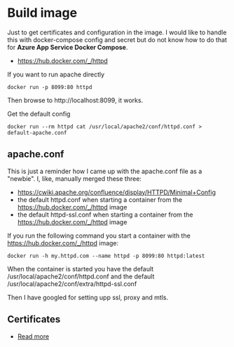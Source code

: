 # Build image

Just to get certificates and configuration in the image. I would like to handle this with docker-compose config and secret but do not know how to do that for **Azure App Service Docker Compose**.

- https://hub.docker.com/_/httpd

If you want to run apache directly

	docker run -p 8099:80 httpd

Then browse to http://localhost:8099, it works.

Get the default config

	docker run --rm httpd cat /usr/local/apache2/conf/httpd.conf > default-apache.conf

## apache.conf

This is just a reminder how I came up with the apache.conf file as a "newbie". I, like, manually merged these three:

- https://cwiki.apache.org/confluence/display/HTTPD/Minimal+Config
- the default httpd.conf when starting a container from the https://hub.docker.com/_/httpd image
- the default httpd-ssl.conf when starting a container from the https://hub.docker.com/_/httpd image

If you run the following command you start a container with the https://hub.docker.com/_/httpd image:

	docker run -h my.httpd.com --name httpd -p 8099:80 httpd:latest

When the container is started you have the default /usr/local/apache2/conf/httpd.conf and the default /usr/local/apache2/conf/extra/httpd-ssl.conf

Then I have googled for setting upp ssl, proxy and mtls.

## Certificates

- [Read more](/Source/Certificates/ReadMe.md)